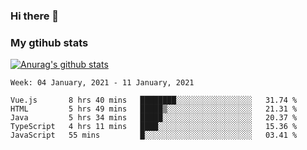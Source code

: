 ### Hi there 👋

### My gtihub stats

[![Anurag's github stats](https://github-readme-stats.vercel.app/api?username=gaozhidong)](https://github.com/gaozhidong/github-readme-stats)

<!--START_SECTION:waka-->
```text
Week: 04 January, 2021 - 11 January, 2021

Vue.js       8 hrs 40 mins   ████████░░░░░░░░░░░░░░░░░   31.74 % 
HTML         5 hrs 49 mins   █████▒░░░░░░░░░░░░░░░░░░░   21.31 % 
Java         5 hrs 34 mins   █████░░░░░░░░░░░░░░░░░░░░   20.37 % 
TypeScript   4 hrs 11 mins   ████░░░░░░░░░░░░░░░░░░░░░   15.36 % 
JavaScript   55 mins         █░░░░░░░░░░░░░░░░░░░░░░░░   03.41 % 
```
<!--END_SECTION:waka-->